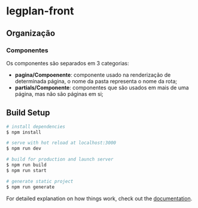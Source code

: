 # legplan-front

## Organização
### Componentes
Os componentes são separados em 3 categorias:
- **pagina/Compoenente**: componente usado na renderização de determinada página, o nome da pasta representa o nome da rota;
- **partials/Componente**: componentes que são usados em mais de uma página, mas não são páginas em si;

## Build Setup

```bash
# install dependencies
$ npm install

# serve with hot reload at localhost:3000
$ npm run dev

# build for production and launch server
$ npm run build
$ npm run start

# generate static project
$ npm run generate
```

For detailed explanation on how things work, check out the [documentation](https://nuxtjs.org).
